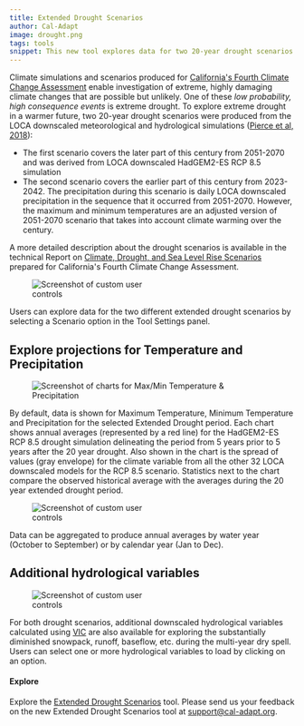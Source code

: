 ```yaml
---
title: Extended Drought Scenarios
author: Cal-Adapt
image: drought.png
tags: tools
snippet: This new tool explores data for two 20-year drought scenarios derived from LOCA downscaled meteorological and hydrological simulations, one for the earlier part and one for the latter part of the 21st century.
---
```


Climate simulations and scenarios produced for [California's Fourth Climate Change Assessment](http://www.climateassessment.ca.gov/) enable investigation of extreme, highly damaging climate changes that are possible but unlikely. One of these <em>low probability, high consequence events</em> is extreme drought. To explore extreme drought in a warmer future, two 20-year drought scenarios were produced from the LOCA downscaled meteorological and hydrological simulations ([Pierce et al, 2018](http://www.climateassessment.ca.gov/techreports/docs/20180827-Projections_CCCA4-CEC-2018-006.pdf)):
- The first scenario covers the later part of this century from 2051-2070 and was derived from LOCA downscaled HadGEM2-ES RCP 8.5 simulation
- The second scenario covers the earlier part of this century from 2023-2042.  The precipitation during this scenario is daily LOCA downscaled precipitation in the sequence that it occurred from 2051-2070. However, the maximum and minimum temperatures are an adjusted version of 2051-2070 scenario that takes into account climate warming over the century.

A more detailed description about the drought scenarios is available in the technical Report on [Climate, Drought, and Sea Level Rise Scenarios](http://www.climateassessment.ca.gov/techreports/docs/20180827-Projections_CCCA4-CEC-2018-006.pdf) prepared for California's Fourth Climate Change Assessment.

<figure class="image">
  <img src="/img/blog/extended_drought_scenarios.png" style="max-width:15rem;" alt="Screenshot of custom user controls">
  <figcaption></figcaption>
</figure>

Users can explore data for the two different extended drought scenarios by selecting a Scenario option in the Tool Settings panel.


## Explore projections for Temperature and Precipitation
<figure class="image">
  <img src="/img/blog/extended_drought_tool.png" style="max-width:40rem;" alt="Screenshot of charts for Max/Min Temperature & Precipitation">
  <figcaption></figcaption>
</figure>

By default, data is shown for Maximum Temperature, Minimum Temperature and Precipitation for the selected Extended Drought period. Each chart shows annual averages (represented by a red line) for the HadGEM2-ES RCP 8.5 drought simulation delineating the period from 5 years prior to 5 years after the 20 year drought. Also shown in the chart is the spread of values (gray envelope) for the climate variable from all the other 32 LOCA downscaled models for the RCP 8.5 scenario. Statistics next to the chart compare the observed historical average with the averages during the 20 year extended drought period.

<figure class="image">
  <img src="/img/blog/extended_drought_year.png" style="max-width:15rem;" alt="Screenshot of custom user controls">
  <figcaption></figcaption>
</figure>

Data can be aggregated to produce annual averages by water year (October to September) or by calendar year (Jan to Dec).

## Additional hydrological variables
<figure class="image">
  <img src="/img/blog/extended_drought_vic_variables.png" style="max-width:15rem;" alt="Screenshot of custom user controls">
  <figcaption></figcaption>
</figure>

For both drought scenarios, additional downscaled hydrological variables calculated using [VIC](https://vic.readthedocs.io/en/master/) are also available for exploring the substantially diminished snowpack, runoff, baseflow, etc. during the multi-year dry spell. Users can select one or more hydrological variables to load by clicking on an option.

####  Explore
Explore the [Extended Drought Scenarios](/tools/extended-drought/) tool. Please send us your feedback on the new Extended Drought Scenarios tool at support@cal-adapt.org.

